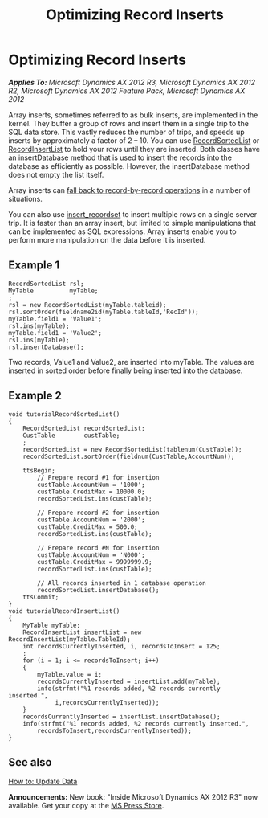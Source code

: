 ﻿---
title: Optimizing Record Inserts
TOCTitle: Optimizing Record Inserts
ms:assetid: e22808da-c623-4b23-884c-ddf5fa1be66d
ms:mtpsurl: https://msdn.microsoft.com/en-us/library/Aa879372(v=AX.60)
ms:contentKeyID: 35253101
ms.date: 05/18/2015
mtps_version: v=AX.60
---

# Optimizing Record Inserts 


_**Applies To:** Microsoft Dynamics AX 2012 R3, Microsoft Dynamics AX 2012 R2, Microsoft Dynamics AX 2012 Feature Pack, Microsoft Dynamics AX 2012_

Array inserts, sometimes referred to as bulk inserts, are implemented in the kernel. They buffer a group of rows and insert them in a single trip to the SQL data store. This vastly reduces the number of trips, and speeds up inserts by approximately a factor of 2 – 10. You can use [RecordSortedList](https://msdn.microsoft.com/en-us/library/gg923766\(v=ax.60\)) or [RecordInsertList](https://msdn.microsoft.com/en-us/library/gg923748\(v=ax.60\)) to hold your rows until they are inserted. Both classes have an insertDatabase method that is used to insert the records into the database as efficiently as possible. However, the insertDatabase method does not empty the list itself.

Array inserts can [fall back to record-by-record operations](maintain-fast-sql-operations.md) in a number of situations.

You can also use [insert\_recordset](insert-recordset.md) to insert multiple rows on a single server trip. It is faster than an array insert, but limited to simple manipulations that can be implemented as SQL expressions. Array inserts enable you to perform more manipulation on the data before it is inserted.

## Example 1

    RecordSortedList rsl;
    MyTable          myTable;
    ;
    rsl = new RecordSortedList(myTable.tableid);
    rsl.sortOrder(fieldname2id(myTable.tableId,'RecId'));
    myTable.field1 = 'Value1';
    rsl.ins(myTable);
    myTable.field1 = 'Value2';
    rsl.ins(myTable);
    rsl.insertDatabase();

Two records, Value1 and Value2, are inserted into myTable. The values are inserted in sorted order before finally being inserted into the database.

## Example 2

    void tutorialRecordSortedList()
    {
        RecordSortedList recordSortedList;
        CustTable        custTable;
        ;
        recordSortedList = new RecordSortedList(tablenum(CustTable));
        recordSortedList.sortOrder(fieldnum(CustTable,AccountNum));
     
        ttsBegin;
            // Prepare record #1 for insertion
            custTable.AccountNum = '1000';     
            custTable.CreditMax = 10000.0;
            recordSortedList.ins(custTable);
     
            // Prepare record #2 for insertion
            custTable.AccountNum = '2000';     
            custTable.CreditMax = 500.0;
            recordSortedList.ins(custTable);
     
            // Prepare record #N for insertion
            custTable.AccountNum = 'N000';     
            custTable.CreditMax = 9999999.9;
            recordSortedList.ins(custTable);
     
            // All records inserted in 1 database operation
            recordSortedList.insertDatabase(); 
        ttsCommit;
    }
    void tutorialRecordInsertList()
    {
        MyTable myTable;
        RecordInsertList insertList = new RecordInsertList(myTable.TableId);
        int recordsCurrentlyInserted, i, recordsToInsert = 125;
        ;
        for (i = 1; i <= recordsToInsert; i++)
        {
            myTable.value = i;
            recordsCurrentlyInserted = insertList.add(myTable);
            info(strfmt("%1 records added, %2 records currently inserted.",
                 i,recordsCurrentlyInserted));
        }
        recordsCurrentlyInserted = insertList.insertDatabase();
        info(strfmt("%1 records added, %2 records currently inserted.",
            recordsToInsert,recordsCurrentlyInserted));
    }

## See also

[How to: Update Data](how-to-update-data.md)

  
**Announcements:** New book: "Inside Microsoft Dynamics AX 2012 R3" now available. Get your copy at the [MS Press Store](https://www.microsoftpressstore.com/store/inside-microsoft-dynamics-ax-2012-r3-9780735685109).

